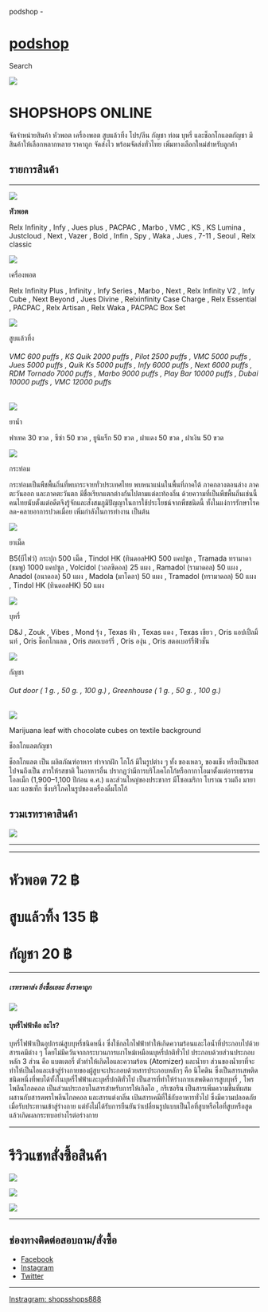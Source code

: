 podshop -



[podshop](https://podshop.online)
=================================

Search



![](https://podshop.online/wp-content/uploads/2024/06/หน้าปก.png)

SHOPSHOPS ONLINE
================

จัดจำหน่ายสินค้า หัวพอต เครื่องพอต สูบแล้วทิ้ง โปร/ลีน กัญชา ท่อม บุหรี่ และช็อกโกแลตกัญชา มีสินค้าให้เลือกหลากหลาย ราคาถูก จัดส่งไว พร้อมจัดส่งทั่วไทย เพิ่มทางเลือกใหม่สำหรับลูกค้า

รายการสินค้า
------------

---

![](https://podshop.online/wp-content/uploads/2024/06/หัวพอต.jpg)

**หัวพอต**

Relx Infinity , Infy , Jues plus , PACPAC , Marbo , VMC , KS , KS Lumina , Justcloud , Next , Vazer , Bold , Infin , Spy , Waka , Jues , 7-11 , Seoul , Relx classic

![](https://podshop.online/wp-content/uploads/2024/06/ee3803c8-2aef-3ac1-19ad-65045325804c-1.webp)

เครื่องพอต

Relx Infinity Plus , Infinity , Infy Series , Marbo , Next , Relx Infinity V2 , Infy Cube , Next Beyond , Jues Divine , Relxinfinity Case Charge , Relx Essential , PACPAC , Relx Artisan , Relx Waka , PACPAC Box Set

![](https://podshop.online/wp-content/uploads/2024/06/marbo_9000k.webp)

สูบแล้วทิ้ง

###### VMC 600 puffs , KS Quik 2000 puffs , Pilot 2500 puffs , VMC 5000 puffs , Jues 5000 puffs , Quik Ks 5000 puffs , Infy 6000 puffs , Next 6000 puffs , RDM Tornado 7000 puffs , Marbo 9000 puffs , Play Bar 10000 puffs , Dubai 10000 puffs , VMC 12000 puffs

![](https://podshop.online/wp-content/uploads/2024/06/น้ำเชื่อมยาแก้ไอฟาเทค-ไซรัป-300x300-1.webp)

ยาน้ำ

ฟาเทค 30 ขวด , ซีซ่า 50 ขวด , ยูนิแร็ก 50 ขวด , ฝาแดง 50 ขวด , ฝาเงิน 50 ขวด

![](https://podshop.online/wp-content/uploads/2024/06/Sb097cf3323214c7588235e9f83ddda84U.jpg_720x720q80.jpg)

กระท่อม

กระท่อมเป็นพืชพื้นถิ่นที่พบกระจายทั่วประเทศไทย พบหนาแน่นในพื้นที่ภาคใต้ ภาคกลางตอนล่าง ภาคตะวันออก และภาคตะวันตก มีชื่อเรียกแตกต่างกันไปตามแต่ละท้องถิ่น ด้วยความที่เป็นพืชพื้นถิ่นเช่นนี้ คนไทยนับตั้งแต่อดีตจึงรู้จักและสั่งสมภูมิปัญญาในการใช้ประโยชน์จากพืชชนิดนี้ ทั้งในแง่การรักษาโรค ลด-คลายอาการปวดเมื่อย เพิ่มกำลังในการทำงาน เป็นต้น

![](https://podshop.online/wp-content/uploads/2024/06/F8OqpRbaYAAB1UN.jpg)

ยาเม็ด

B5(บีไฟว์) กระปุก 500 เม็ด , Tindol HK (ทินดอลHK) 500 แคปซูล , Tramada ทรามาดา (ชมพู) 1000 แคปซูล , Volcidol (วอลซิดอล) 25 แผง , Ramadol (รามาดอล) 50 แผง , Anadol (อนาดอล) 50 แผง , Madola (มาโดลา) 50 แผง , Tramadol (ทรามาดอล) 50 แผง , Tindol HK (ทินดอลHK) 50 แผง

![](https://podshop.online/wp-content/uploads/2024/06/a253f744-80df-2d90-7efe-626739ec5c02.webp)

บุหรี่

D&J , Zouk , Vibes , Mond รุ้ง , Texas ฟ้า , Texas แดง , Texas เขียว , Oris แอปเปิ้ลมิ้นท์ , Oris ช็อกโกแลต , Oris สตอเบอร์รี่ , Oris องุ่น , Oris สตอเบอร์รี่ฟิวชั่น

![](https://podshop.online/wp-content/uploads/2024/06/กัญชา-kosher-kush-1.jpg)

กัญชา

###### Out door ( 1 g. , 50 g. , 100 g.) , Greenhouse ( 1 g. , 50 g. , 100 g.)

![](https://podshop.online/wp-content/uploads/2024/06/istockphoto-846157610-612x612-1.jpg)

Marijuana leaf with chocolate cubes on textile background

ช็อกโกแลตกัญชา

ช็อกโกแลต เป็น ผลิตภัณฑ์อาหาร ทำจากฝัก โกโก้ มีในรูปต่าง ๆ ทั้ง ของเหลว, ของแข็ง หรือเป็นซอส ไปจนถึงเป็น สารให้รสชาติ ในอาหารอื่น ปรากฏว่ามีการบริโภคโกโก้หรือกากาโอมาตั้งแต่อารยธรรม โอลเม็ก (1,900–1,100 ปีก่อน ค.ศ.) และส่วนใหญ่ของประชากร มีโซอเมริกา โบราณ รวมถึง มายา และ แอซเท็ก ซึ่งบริโภคในรูปของเครื่องดื่มโกโก้

**รวมเรทราคาสินค้า**
--------------------

![](https://podshop.online/wp-content/uploads/2024/06/เรทรวมราคาสินค้า-2-725x1024.jpg)

---



---

**หัวพอต 72 ฿**
===============

**สูบแล้วทิ้ง 135 ฿**
=====================

**กัญชา 20 ฿**
==============

---

##### เรทราคาส่ง ยิ่งซื้อเยอะ ยิ่งราคาถูก

![](https://podshop.online/wp-content/uploads/2024/06/2905B1CA-2DA1-4F33-A10F-CD65D19AC9B7.png)

#### **บุหรี่ไฟฟ้าคือ อะไร?**

บุหรี่ไฟฟ้าเป็นอุปกรณ์สูบบุหรี่ชนิดหนึ่ง ซึ่งใช้กลไกไฟฟ้าทำให้เกิดความร้อนและไอน้ำที่ประกอบไปด้วยสารเคมีต่าง ๆ โดยไม่มีควันจากกระบวนการเผาไหม้เหมือนบุหรี่ปกติทั่วไป ประกอบด้วยส่วนประกอบหลัก 3 ส่วน คือ แบตเตอรี่ ตัวทำให้เกิดไอและความร้อน (Atomizer) และน้ำยา ส่วนของน้ำยาที่จะทำให้เป็นไอและเข้าสู่ร่างกายของผู้สูบจะประกอบด้วยสารประกอบหลักๆ คือ นิโคติน ซึ่งเป็นสารเสพติดชนิดหนึ่งที่พบได้ทั้งในบุหรี่ไฟฟ้าและบุหรี่ปกติทั่วไป เป็นสารที่ทำให้ร่างกายเสพติดการสูบบุหรี่ , โพรไพลีนไกลคอล เป็นส่วนประกอบในสารสำหรับการให้เกิดไอ , กรีเซอรีน เป็นสารเพิ่มความชื้นที่ผสมผสานกับสารดพรไพลีนไกลคอล และสารแต่งกลิ่น เป้นสารเคมีที่ใช้กับอาหารทั่วไป ซึ่งมีความปลอดภัยเมื่อรับประทานเข้าสู่ร่างกาย แต่ยังไม่ได้รับการยืนยันว่าเปลี่ยนรูปแบบเป็นไอที่สูบหรือไอที่สูบหรือสูดแล้วเกิดผลกระทบอย่างไรต่อร่างกาย

---

**รีวิวแชทสั่งซื้อสินค้า**
==========================

![](https://podshop.online/wp-content/uploads/2024/06/1E0DB9C2-248B-4D7B-B4CD-7CBC25E542D9-2-576x1024.jpg)

![](https://podshop.online/wp-content/uploads/2024/06/2B20E6AC-38AC-4B32-A094-FDCAC86D6040-1-576x1024.jpg)

![](https://podshop.online/wp-content/uploads/2024/06/3C8962F2-C6B8-450F-B073-2D0FB3B4427D-576x1024.jpg)

---

ช่องทางติดต่อสอบถาม/สั่งซื้อ
----------------------------

* [Facebook](#)
* [Instagram](#)
* [Twitter](#)

---

[Instragram: shopsshops888](https://www.instagram.com/shopsshops888?igsh=MW1tbWwxNndjeTZvZQ%3D%3D&utm_source=qr)
